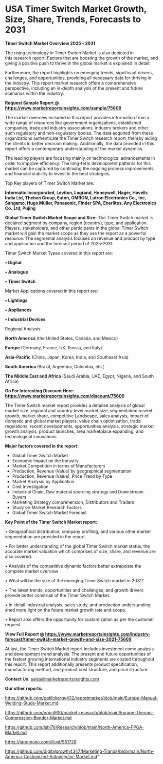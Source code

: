 # USA Timer Switch Market Growth, Size, Share, Trends, Forecasts to 2031

<Strong> Timer Switch Market Overview 2025 - 2031</strong>

The rising technology in Timer Switch Market is also depicted in this research report. Factors that are boosting the growth of the market, and giving a positive push to thrive in the global market is explained in detail.

Furthermore, the report highlights on emerging trends, significant drivers, challenges, and opportunities, providing all necessary data for thriving in the industry. This report market research offers a comprehensive perspective, including an in-depth analysis of the present and future scenarios within the industry.

<strong>Request Sample Report @ <a href=https://www.marketreportsinsights.com/sample/75609>https://www.marketreportsinsights.com/sample/75609</a></strong>

The market overview included in this report provides information from a wide range of resources like government organizations, established companies, trade and industry associations, industry brokers and other such regulatory and non-regulatory bodies. The data acquired from these organizations authenticate the Timer Switch research report, thereby aiding the clients in better decision making. Additionally, the data provided in this report offers a contemporary understanding of the market dynamics.

The leading players are focusing mainly on technological advancements in order to improve efficiency. The long-term development patterns for this market can be captured by continuing the ongoing process improvements and financial stability to invest in the best strategies.

Top Key players of Timer Switch Market are:

<strong>Intermatic Incorporated, Leviton, Legrand, Honeywell, Hager, Havells India Ltd, Theben Group, Eaton, OMRON, Lutron Electronics Co., Inc, Sangamo, Hugo Müller, Panasonic, Finder SPA, Enerlites, Any Electronics Co.,Ltd, Pujing</strong>

<strong><b>Global Timer Switch Market Scope and Size:</b></strong>
The Timer Switch market is declared segment by company, region (country), type, and application. Players, stakeholders, and other participants in the global Timer Switch market will gain the market scope as they use the report as a powerful resource. The segmental analysis focuses on revenue and product by type and application and the forecast period of 2025-2031.

Timer Switch Market Types covered in this report are:

<strong>• Digital

• Analogue

• Timer Switch</strong>

Market Applications covered in this report are:

<strong>• Lightings

• Appliances

• Industrial Devices</strong> 

Regional Analysis

<strong>North America</strong> (the United States, Canada, and Mexico)

<strong>Europe</strong> (Germany, France, UK, Russia, and Italy)

<strong>Asia-Pacific</strong> (China, Japan, Korea, India, and Southeast Asia)

<strong>South America</strong> (Brazil, Argentina, Colombia, etc.)

<strong>The Middle East and Africa</strong> (Saudi Arabia, UAE, Egypt, Nigeria, and South Africa)

<strong>Go For Interesting Discount Here: <a href=https://www.marketreportsinsights.com/discount/75609>https://www.marketreportsinsights.com/discount/75609</a></strong>

The Timer Switch market report provides a detailed analysis of global market size, regional and country-level market size, segmentation market growth, market share, competitive Landscape, sales analysis, impact of domestic and global market players, value chain optimization, trade regulations, recent developments, opportunities analysis, strategic market growth analysis, product launches, area marketplace expanding, and technological innovations.

<strong><b>Major factors covered in the report:</b></strong>
<ul>
  <li>Global Timer Switch Market </li>
  <li>Economic Impact on the Industry</li>
  <li>Market Competition in terms of Manufacturers</li>
  <li>Production, Revenue (Value) by geographical segmentation</li>
  <li>Production, Revenue (Value), Price Trend by Type</li>
  <li>Market Analysis by Application</li>
  <li>Cost Investigation</li>
  <li>Industrial Chain, Raw material sourcing strategy and Downstream Buyers</li>
  <li>Marketing Strategy comprehension, Distributors and Traders</li>
  <li>Study on Market Research Factors</li>
  <li>Global Timer Switch Market Forecast</li>
</ul>

<strong><b>Key Point of the Timer Switch Market report:</b></strong>

• Geographical distribution, company profiling, and various other market segmentation are provided in the report.

• For better understanding of the global Timer Switch market status, the accurate market valuation which comprises of size, share, and revenue are also covered.

• Analysis of the competitive dynamic factors better extrapolate the complete market overview

• What will be the size of the emerging Timer Switch market in 2031?

• The latest trends, opportunities and challenges, and growth drivers provide better construal of the Timer Switch Market.

• In-detail industrial analysis, sales study, and production understanding shed more light on the future market growth rate and scope.

• Report also offers the opportunity for customization as per the customer request.

<strong><b>View Full Report @ <a href=https://www.marketreportsinsights.com/industry-forecast/timer-switch-market-growth-and-size-2021-75609>https://www.marketreportsinsights.com/industry-forecast/timer-switch-market-growth-and-size-2021-75609</a></b></strong>


At last, the Timer Switch Market report includes investment come analysis and development trend analysis. The present and future opportunities of the fastest growing international industry segments are coated throughout this report. This report additionally presents product specification, manufacturing method, and product cost structure, and price structure.

<strong>Contact Us:</strong>
sales@marketreportsinsights.com

<strong>Our other reports:</strong>

<a href=https://github.com/patilbhargv432/reportmarket/blob/main/Europe-Manual-Welding-Studs-Market.md>https://github.com/patilbhargv432/reportmarket/blob/main/Europe-Manual-Welding-Studs-Market.md</a>

<a href=https://github.com/noori900/market-research/blob/main/Europe-Thermo-Compression-Bonder-Market.md>https://github.com/noori900/market-research/blob/main/Europe-Thermo-Compression-Bonder-Market.md</a>

<a href=https://github.com/Ishi78/Research/blob/main/North-America-FPGA-Market.md>https://github.com/Ishi78/Research/blob/main/North-America-FPGA-Market.md</a>

<a href=https://tanomuno.com/illust/551726>https://tanomuno.com/illust/551726</a>

<a href=https://github.com/digitalgrowth4347/Marketing-Trands/blob/main/North-America-Customized-Autoinjector-Market.md>https://github.com/digitalgrowth4347/Marketing-Trands/blob/main/North-America-Customized-Autoinjector-Market.md</a>"
